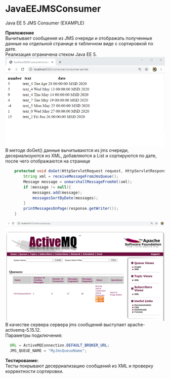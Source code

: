 # JavaEEJMSConsumer
Java EE 5 JMS Consumer (EXAMPLE)

**Приложение**  
Вычитывает сообщения из JMS очереди и отображать полученные данные на отдельной странице в табличном виде с сортировкой по дате.  
Реализация ограничена стеком Java EE 5.  
![Форма ввода значений](https://github.com/AntonyGlim/JavaEEJMSConsumer/blob/master/about/page.png)  
В методе doGet() данные вычитываются из jms очереди, десериализуются из XML, добавляются а List и сортируются по дате, 
после чего отображаются на странице  
```java
    protected void doGet(HttpServletRequest request, HttpServletResponse response) throws ServletException, IOException {
        String xml = receiveMessageFromJmsQueue();
        Message message = unmarshallMessageFromXml(xml);
        if (message != null){
            messages.add(message);
            messagesSortByDate(messages);
        }
        printMessagesOnPage(response.getWriter());
    }
```
![Интерфейс activemq](https://github.com/AntonyGlim/JavaEEJMSConsumer/blob/master/about/activemq.png)  
В качестве сервера сервера jms сообщений выступает apache-activemq-5.15.12.  
Параметры подключения:  
```java
  URL = ActiveMQConnection.DEFAULT_BROKER_URL;
  JMS_QUEUE_NAME = "MyJmsQueueName";
```
**Тестирование:**  
Тесты покрывают десерриализацию сообщений из XML и проверку корректности сортировки.
